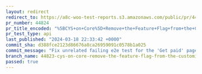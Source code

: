```yaml
---
layout: redirect
redirect_to: https://a8c-woo-test-reports.s3.amazonaws.com/public/pr/44824/api/index.html
pr_number: 44824
pr_title_encoded: "%5BCYS+on+Core%5D+Remove+the+Feature+Flag+from+the+Customize+Your+Store+flow+on+Core"
pr_test_type: api
last_published: "2024-03-18 22:33:42 +0000"
commit_sha: d388fce2123d86676a8ca26959091c0578b1a025
commit_message: "Fix unrelated failing e2e test for the 'Get paid' page"
branch_name: 44823-cys-on-core-remove-the-feature-flag-from-the-customize-your-store-flow-on-core
passed: true
---
```

